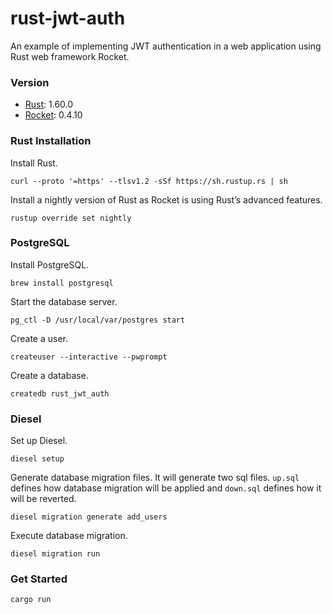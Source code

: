 # rust-jwt-auth
An example of implementing JWT authentication in a web application using Rust web framework Rocket.

### Version
- [Rust](https://www.rust-lang.org/): 1.60.0
- [Rocket](https://rocket.rs/): 0.4.10

### Rust Installation
Install Rust.
```
curl --proto '=https' --tlsv1.2 -sSf https://sh.rustup.rs | sh
```

Install a nightly version of Rust as Rocket is using Rust’s advanced features.
```
rustup override set nightly
```

### PostgreSQL
Install PostgreSQL.
```
brew install postgresql
```

Start the database server.
```
pg_ctl -D /usr/local/var/postgres start
```

Create a user.
```
createuser --interactive --pwprompt
```

Create a database.
```
createdb rust_jwt_auth
```

### Diesel
Set up Diesel.
```
diesel setup
```

Generate database migration files. It will generate two sql files. `up.sql` defines how database migration will be applied and `down.sql` defines how it will be reverted.
```
diesel migration generate add_users
```

Execute database migration.
```
diesel migration run
```

### Get Started
```
cargo run
```